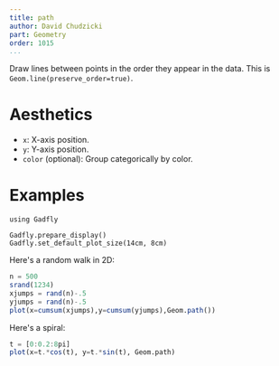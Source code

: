 ```yaml
---
title: path
author: David Chudzicki
part: Geometry
order: 1015
...
```


Draw lines between points in the order they appear in the data. This is `Geom.line(preserve_order=true)`.

# Aesthetics

  * `x`: X-axis position.
  * `y`: Y-axis position.
  * `color` (optional): Group categorically by color.

# Examples

```{.julia hide="true" results="none"}
using Gadfly

Gadfly.prepare_display()
Gadfly.set_default_plot_size(14cm, 8cm)
```
Here's a random walk in 2D:

```julia
n = 500
srand(1234)
xjumps = rand(n)-.5
yjumps = rand(n)-.5
plot(x=cumsum(xjumps),y=cumsum(yjumps),Geom.path())
```
Here's a spiral:

```julia
t = [0:0.2:8pi]
plot(x=t.*cos(t), y=t.*sin(t), Geom.path)
```